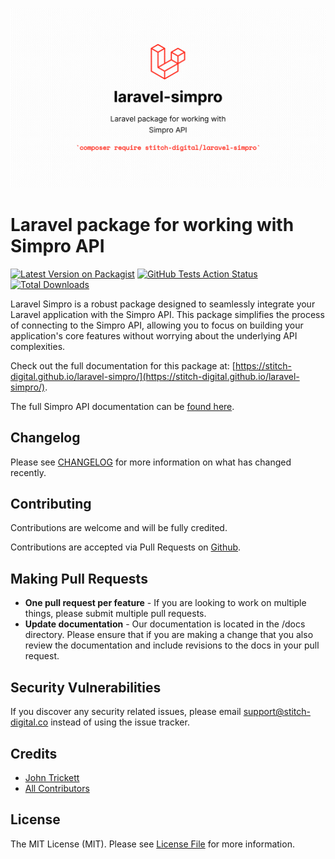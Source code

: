 ![Laravel Simpro](.github/laravel-simpro.png)
# Laravel package for working with Simpro API

[![Latest Version on Packagist](https://img.shields.io/packagist/v/stitch-digital/laravel-simpro.svg?style=flat-square)](https://packagist.org/packages/stitch-digital/laravel-simpro)
[![GitHub Tests Action Status](https://img.shields.io/github/actions/workflow/status/stitch-digital/laravel-simpro/run-tests.yml?branch=main&label=tests&style=flat-square)](https://github.com/stitch-digital/laravel-simpro/actions?query=workflow%3Arun-tests+branch%3Amain)
[![Total Downloads](https://img.shields.io/packagist/dt/stitch-digital/laravel-simpro.svg?style=flat-square)](https://packagist.org/packages/stitch-digital/laravel-simpro)

Laravel Simpro is a robust package designed to seamlessly integrate your Laravel application with the Simpro API. This package simplifies the process of connecting to the Simpro API, allowing you to focus on building your application's core features without worrying about the underlying API complexities.

Check out the full documentation for this package at: [https://stitch-digital.github.io/laravel-simpro/](https://stitch-digital.github.io/laravel-simpro/).

The full Simpro API documentation can be [found here](https://developer.simprogroup.com/apidoc/).

## Changelog

Please see [CHANGELOG](CHANGELOG.md) for more information on what has changed recently.

## Contributing

Contributions are welcome and will be fully credited.

Contributions are accepted via Pull Requests on [Github](https://github.com/stitch-digital/laravel-simpro).

## Making Pull Requests

- **One pull request per feature** - If you are looking to work on multiple things, please submit multiple pull requests.
- **Update documentation** - Our documentation is located in the /docs directory. Please ensure that if you are making a change that you also review the documentation and include revisions to the docs in your pull request.

## Security Vulnerabilities

If you discover any security related issues, please email [support@stitch-digital.co](mailto:support@stitch-digital.co) instead of using the issue tracker.

## Credits

- [John Trickett](https://github.com/johntrickett86)
- [All Contributors](../../contributors)

## License

The MIT License (MIT). Please see [License File](LICENSE.md) for more information.
